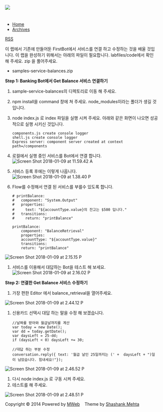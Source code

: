![](asset/icon.jpg)

[](index.html)
==============

-   [Home](index.html)
-   [Archives](archives.html)

[RSS](atom.xml "RSS")

이 랩에서 기존에 만들어둔 FirstBot에서 서비스를 연결 하고 수정하는 것을
배울 것입니다. 이 랩을 완성하기 위해서는 아래의 파일이 필요합니다.
labfiles/code에서 확인 해 주세요. zip 을 풀어주세요.

-   samples-service-balances.zip

**Step 1: Banking Bot에서 Get Balance 서비스 연결하기**

1.  sample-service-balances의 디렉토리로 이동 해 주세요.
2.  npm install을 command 창에 쳐 주세요. node\_modules이라는 폴더가
    생길 것 입니다.
3.  node index.js 로 index 파일을 실행 시켜 주세요. 아래와 같은 화면이
    나오면 성공적으로 실행 시키신 것입니다.

        components.js create console logger
        shell.js create console logger
        Express server: component server created at context path=/components

4.  로컬에서 실행 중인 서비스를 Bot에서 연결 합니다. \
     ![Screen Shot 2018-01-09 at 11.59.42
    A](media/15154655408142/Screen%20Shot%202018-01-09%20at%2011.59.42%20AM.png)

5.  서비스 등록 후에는 이렇게 나옵니다.\
     ![Screen Shot 2018-01-09 at 1.38.40
    P](media/15154655408142/Screen%20Shot%202018-01-09%20at%201.38.40%20PM.png)

6.  Flow를 수정해서 연결 된 서비스를 부를수 있도록 합니다.

        # printBalance:
        #   component: "System.Output"
        #   properties:
        #     text: "${accountType.value}의 잔고는 $500 입니다."
        #   transitions:
        #     return: "printBalance"

        printBalance:
            component: "BalanceRetrieval"
            properties:
            accountType: "${accountType.value}"
            transitions:
            return: "printBalance" 

![Screen Shot 2018-01-09 at 2.15.15
P](media/15154655408142/Screen%20Shot%202018-01-09%20at%202.15.15%20PM.png)

1.  서비스를 이용해서 대답하는 Bot을 테스트 해 보세요. ![Screen Shot
    2018-01-09 at 2.16.02
    P](media/15154655408142/Screen%20Shot%202018-01-09%20at%202.16.02%20PM.png)

**Step 2: 연결한 Get Balance 서비스 수정하기**

1.  가장 편한 Editor 에서 balance\_retrieval을 열어주세요.

![Screen Shot 2018-01-09 at 2.44.12
P](media/15154655408142/Screen%20Shot%202018-01-09%20at%202.44.12%20PM.png)

1.  신용카드 선택시 대답 하는 말을 수정 해 보겠습니다.

        //날짜를 받아와 월급날까지를 계산     
        var today = new Date();
        var dd = today.getDate();
        var daysLeft = 25-dd;
        if (daysLeft < 0) daysLeft += 30;  

        //대답 하는 부분 수정
        conversation.reply({ text: '월급 날인 25일까지는 (' +  daysLeft + ")일 이 남았습니다. 힘내세요!"});

![Screen Shot 2018-01-09 at 2.46.52
P](media/15154655408142/Screen%20Shot%202018-01-09%20at%202.46.52%20PM.png)

1.  다시 node index.js 로 구동 시켜 주세요.
2.  테스트를 해 주세요.

![Screen Shot 2018-01-09 at 2.48.51
P](media/15154655408142/Screen%20Shot%202018-01-09%20at%202.48.51%20PM.png)

Copyright © 2014 Powered by [MWeb](http://www.mweb.im)    Theme by
[Shashank Mehta](http://shashankmehta.in/archive/2012/greyshade.html)
